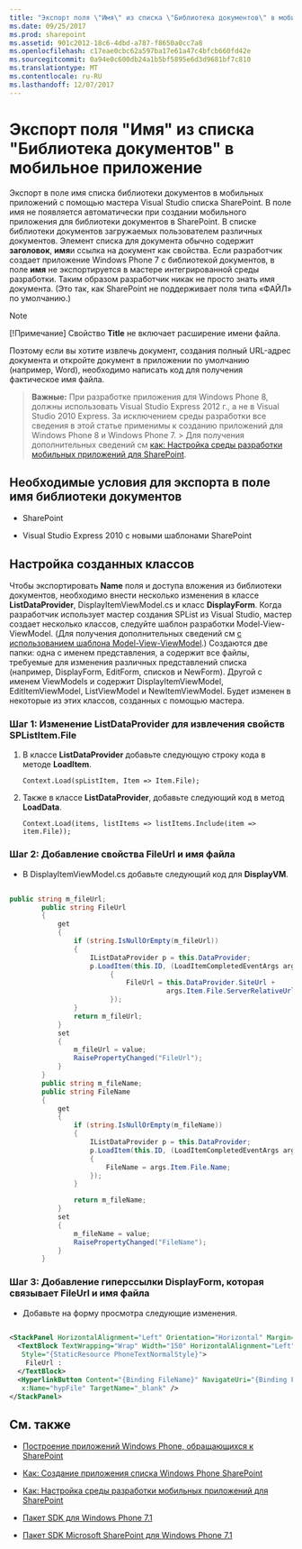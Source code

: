 ```yaml
---
title: "Экспорт поля \"Имя\" из списка \"Библиотека документов\" в мобильное приложение"
ms.date: 09/25/2017
ms.prod: sharepoint
ms.assetid: 901c2012-18c6-4dbd-a787-f8650a0cc7a8
ms.openlocfilehash: c17eae0cbc62a597ba17e61a47c4bfcb660fd42e
ms.sourcegitcommit: 0a94e0c600db24a1b5bf5895e6d3d9681bf7c810
ms.translationtype: MT
ms.contentlocale: ru-RU
ms.lasthandoff: 12/07/2017
---
```

# <a name="export-the-name-field-in-a-document-library-list-to-a-mobile-app"></a>Экспорт поля "Имя" из списка "Библиотека документов" в мобильное приложение

Экспорт в поле имя списка библиотеки документов в мобильных приложений с помощью мастера Visual Studio списка SharePoint. В поле имя не появляется автоматически при создании мобильного приложения для библиотеки документов в SharePoint.
В списке библиотеки документов загружаемых пользователем различных документов. Элемент списка для документа обычно содержит **заголовок**, **имя**и ссылка на документ как свойства. Если разработчик создает приложение Windows Phone 7 с библиотекой документов, в поле **имя** не экспортируется в мастере интегрированной среды разработки. Таким образом разработчик никак не просто знать имя документа. (Это так, как SharePoint не поддерживает поля типа «ФАЙЛ» по умолчанию.)
  
> [!NOTE]
> [!Примечание] Свойство **Title** не включает расширение имени файла.
  
    
    


Поэтому если вы хотите извлечь документ, создания полный URL-адрес документа и откройте документ в приложении по умолчанию (например, Word), необходимо написать код для получения фактическое имя файла.
  
    
    


> **Важные:** При разработке приложения для Windows Phone 8, должны использовать Visual Studio Express 2012 г., а не в Visual Studio 2010 Express. За исключением среды разработки все сведения в этой статье применимы к созданию приложений для Windows Phone 8 и Windows Phone 7. > Для получения дополнительных сведений см [как: Настройка среды разработки мобильных приложений для SharePoint](how-to-set-up-an-environment-for-developing-mobile-apps-for-sharepoint.md). 
  
    
    


## <a name="prerequisites-for-exporting-the-name-field-of-a-document-library"></a>Необходимые условия для экспорта в поле имя библиотеки документов


- SharePoint
    
  
- Visual Studio Express 2010 с новыми шаблонами SharePoint
    
  

## <a name="customize-the-generated-classes"></a>Настройка созданных классов
<a name="HowToExportTheNameFieldInADocumentLibraryListToAMobileApp_CustomizeTheGeneratedClases"> </a>

Чтобы экспортировать **Name** поля и доступа вложения из библиотеки документов, необходимо внести несколько изменения в классе **ListDataProvider**, DisplayItemViewModel.cs и класс **DisplayForm**. Когда разработчик использует мастер создания SPList из Visual Studio, мастер создает несколько классов, следуйте шаблон разработки Model-View-ViewModel. (Для получения дополнительных сведений см [с использованием шаблона Model-View-ViewModel](http://msdn.microsoft.com/en-us/library/hh821028.aspx).) Создаются две папки: одна с именем представления, а содержит все файлы, требуемые для изменения различных представлений списка (например, DisplayForm, EditForm, списков и NewForm). Другой с именем ViewModels и содержит DisplayItemViewModel, EditItemViewModel, ListViewModel и NewItemViewModel. Будет изменен в некоторые из этих классов, созданных с помощью мастера.
  
    
    

### <a name="step-1-modify-listdataprovider-to-fetch-splistitemfile-property"></a>Шаг 1: Изменение ListDataProvider для извлечения свойств SPListItem.File


1. В классе **ListDataProvider** добавьте следующую строку кода в методе **LoadItem**.
    
     `Context.Load(spListItem, Item => Item.File);`
    
  
2. Также в классе **ListDataProvider**, добавьте следующий код в метод **LoadData**.
    
     `Context.Load(items, listItems => listItems.Include(item => item.File));`
    
  

### <a name="step-2-add-the-fileurl-and-filename-properties"></a>Шаг 2: Добавление свойства FileUrl и имя файла


- В DisplayItemViewModel.cs добавьте следующий код для **DisplayVM**.
    
```cs
  
public string m_fileUrl;
        public string FileUrl
        {
            get
            {
                if (string.IsNullOrEmpty(m_fileUrl))
                {
                    IListDataProvider p = this.DataProvider;
                    p.LoadItem(this.ID, (LoadItemCompletedEventArgs args) =>
                         {
                             FileUrl = this.DataProvider.SiteUrl + 
                                       args.Item.File.ServerRelativeUrl;
                         });
                }
                return m_fileUrl;
            }
            set
            {
                m_fileUrl = value;
                RaisePropertyChanged("FileUrl");
            }
        }
        public string m_fileName;
        public string FileName
        {
            get
            {
                if (string.IsNullOrEmpty(m_fileName))
                {
                    IListDataProvider p = this.DataProvider;
                    p.LoadItem(this.ID, (LoadItemCompletedEventArgs args) =>
                    {
                        FileName = args.Item.File.Name;
                    });
                }

                return m_fileName;
            }
            set
            {
                m_fileName = value;
                RaisePropertyChanged("FileName");
            }
        }
```


### <a name="step-3-add-a-hyperlink-to-the-displayform-that-binds-to-fileurl-and-filename"></a>Шаг 3: Добавление гиперссылки DisplayForm, которая связывает FileUrl и имя файла


- Добавьте на форму просмотра следующие изменения.
    
```XML
  
<StackPanel HorizontalAlignment="Left" Orientation="Horizontal" Margin="0,5,0,5">
  <TextBlock TextWrapping="Wrap" Width="150" HorizontalAlignment="Left" 
   Style="{StaticResource PhoneTextNormalStyle}">
    FileUrl :
  </TextBlock>
  <HyperlinkButton Content="{Binding FileName}" NavigateUri="{Binding FileUrl}" 
   x:Name="hypFile" TargetName="_blank" />
</StackPanel>

```


## <a name="see-also"></a>См. также
<a name="SP15StoreSPlist_addlresources"> </a>


-  [Построение приложений Windows Phone, обращающихся к SharePoint](build-windows-phone-apps-that-access-sharepoint.md)
    
  
-  [Как: Создание приложения списка Windows Phone SharePoint](how-to-create-a-windows-phone-sharepoint-list-app.md)
    
  
-  [Как: Настройка среды разработки мобильных приложений для SharePoint](how-to-set-up-an-environment-for-developing-mobile-apps-for-sharepoint.md)
    
  
-  [Пакет SDK для Windows Phone 7.1](http://www.microsoft.com/en-us/download/details.aspx?id=27570)
    
  
-  [Пакет SDK Microsoft SharePoint для Windows Phone 7.1](http://www.microsoft.com/en-us/download/details.aspx?id=30476)
    
  

